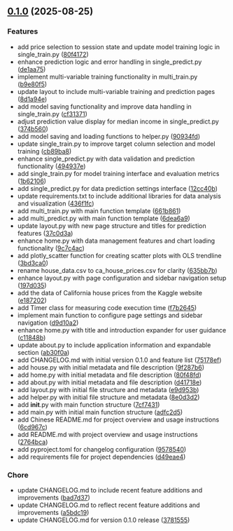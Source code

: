 <!-- insertion marker -->
<a name="0.1.0"></a>

## [0.1.0](https://github.com///compare/f0cd8c66f72d618e49fbce6902965f000a44af38...0.1.0) (2025-08-25)

### Features

- add price selection to session state and update model training logic in single_train.py ([80f4172](https://github.com///commit/80f4172c0ed887909dac30f50d86f9f9a0331ff8))
- enhance prediction logic and error handling in single_predict.py ([de1aa75](https://github.com///commit/de1aa75ed9bd55a20645d54507b6c9aa823ee376))
- implement multi-variable training functionality in multi_train.py ([b9e80f5](https://github.com///commit/b9e80f500e08a0a85e8acc0148bc5182be6001bc))
- update layout to include multi-variable training and prediction pages ([8d1a94e](https://github.com///commit/8d1a94e57bce99024107f0bdec1650726bf43902))
- add model saving functionality and improve data handling in single_train.py ([cf31371](https://github.com///commit/cf313716d0d02dc4e2805fe6c74f7eddee179be7))
- adjust prediction value display for median income in single_predict.py ([374b560](https://github.com///commit/374b560c7a3a4b2b4db11f1db6c76cb4b4b056a7))
- add model saving and loading functions to helper.py ([90934fd](https://github.com///commit/90934fd1c75df56e3584193d59a7addced5fce71))
- update single_train.py to improve target column selection and model training ([cb89ba8](https://github.com///commit/cb89ba8767cab24e666bbdb066bfee042941481d))
- enhance single_predict.py with data validation and prediction functionality ([494937e](https://github.com///commit/494937e93b9495f892277dcf819ac7ab5b76ea05))
- add single_train.py for model training interface and evaluation metrics ([1b62106](https://github.com///commit/1b62106975513eca3c7e1298b2652123009db5c3))
- add single_predict.py for data prediction settings interface ([12cc40b](https://github.com///commit/12cc40bf5c6055a207b16048dae48e882df8d421))
- update requirements.txt to include additional libraries for data analysis and visualization ([436f1fc](https://github.com///commit/436f1fc2f173bd0d7260e82b062aadbd80ec1162))
- add multi_train.py with main function template ([661b861](https://github.com///commit/661b86160231a1258f19d62862e627a1a3313cb7))
- add multi_predict.py with main function template ([6dea6a9](https://github.com///commit/6dea6a9fc09283f08d07365174fa6ccb39e63836))
- update layout.py with new page structure and titles for prediction features ([37c0d3a](https://github.com///commit/37c0d3a9612b402072ee44fcbeb931324012ecde))
- enhance home.py with data management features and chart loading functionality ([9c7c4ac](https://github.com///commit/9c7c4accf63063b880b07f0bd34476bad08fd588))
- add plotly_scatter function for creating scatter plots with OLS trendline ([3bd3ca0](https://github.com///commit/3bd3ca03bf730bacea277dbba0d00e9a19c9c565))
- rename house_data.csv to ca_house_prices.csv for clarity ([635bb7b](https://github.com///commit/635bb7be3b6db92074a71df5a833207110a0abff))
- enhance layout.py with page configuration and sidebar navigation setup ([197d035](https://github.com///commit/197d0350d0be2319e89d7fffb3596d9e0493d91f))
- add the data of California house prices from the Kaggle website ([e187202](https://github.com///commit/e18720215ca9716ef66f63445c50a63b75c9065a))
- add Timer class for measuring code execution time ([f7b2645](https://github.com///commit/f7b2645cbb902706112012d7a482f65b32a1dbf5))
- implement main function to configure page settings and sidebar navigation ([d9d10a2](https://github.com///commit/d9d10a272cdc904e446ff9c4bd20f1d0388d0f74))
- enhance home.py with title and introduction expander for user guidance ([c11848b](https://github.com///commit/c11848b1d00a5e744b94b02e2252b1184629e6df))
- update about.py to include application information and expandable section ([ab30f0a](https://github.com///commit/ab30f0a6e8a4a3ca4ea72edcc344ce25b4be0603))
- add CHANGELOG.md with initial version 0.1.0 and feature list ([75178ef](https://github.com///commit/75178ef95b5e0ffe9df487be722b96ef1493cd3f))
- add house.py with initial metadata and file description ([9f287b6](https://github.com///commit/9f287b661912d6e12c2db379f14161a44e71581d))
- add home.py with initial metadata and file description ([80f48fd](https://github.com///commit/80f48fd63d12193d2c5ff56ab7bbae487ee4d3ec))
- add about.py with initial metadata and file description ([d41718e](https://github.com///commit/d41718e6963224966670703717b43c02b3fe5849))
- add layout.py with initial file structure and metadata ([e9d953b](https://github.com///commit/e9d953b6933a44196adaee5860eb725bb8496cac))
- add helper.py with initial file structure and metadata ([8e0d3d2](https://github.com///commit/8e0d3d2fba78a8bc5affe99ea1d1296d519f3611))
- add __init__.py with main function structure ([7cf7431](https://github.com///commit/7cf74317172021ff8c5561842004f92a6b620687))
- add main.py with initial main function structure ([adfc2d5](https://github.com///commit/adfc2d5660b5964913a07322b633de33a10cf6b5))
- add Chinese README.md for project overview and usage instructions ([6cd967c](https://github.com///commit/6cd967c7f00e562f6edaae00f0226f2d259418cf))
- add README.md with project overview and usage instructions ([2764bca](https://github.com///commit/2764bca85a3c26fa28f08943d584d46e9add5e31))
- add pyproject.toml for changelog configuration ([9578540](https://github.com///commit/9578540fa07be669c9453ef6fab222cd99dd6903))
- add requirements file for project dependencies ([d49eae4](https://github.com///commit/d49eae40b7b0feb7197bb04ea3cd322ce5d0b427))

### Chore

- update CHANGELOG.md to include recent feature additions and improvements ([bad7d37](https://github.com///commit/bad7d37d89d724c67aeddeba77204d41ccffc37f))
- update CHANGELOG.md to reflect recent feature additions and improvements ([a5bdc19](https://github.com///commit/a5bdc19ed0722edcadcc0b333892ff1012dfd062))
- update CHANGELOG.md for version 0.1.0 release ([3781555](https://github.com///commit/378155535e3efbf46f73025def6fe3b7e18fa569))

